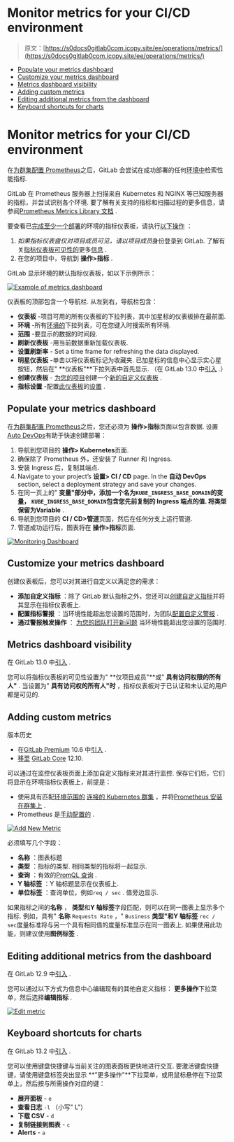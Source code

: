 # Monitor metrics for your CI/CD environment

> 原文：[https://s0docs0gitlab0com.icopy.site/ee/operations/metrics/](https://s0docs0gitlab0com.icopy.site/ee/operations/metrics/)

*   [Populate your metrics dashboard](#populate-your-metrics-dashboard)
*   [Customize your metrics dashboard](#customize-your-metrics-dashboard)
*   [Metrics dashboard visibility](#metrics-dashboard-visibility)
*   [Adding custom metrics](#adding-custom-metrics)
*   [Editing additional metrics from the dashboard](#editing-additional-metrics-from-the-dashboard)
*   [Keyboard shortcuts for charts](#keyboard-shortcuts-for-charts)

# Monitor metrics for your CI/CD environment[](#monitor-metrics-for-your-cicd-environment "Permalink")

在[为群集配置 Prometheus](../../user/project/integrations/prometheus.html)之后，GitLab 会尝试在成功部署的任何[环境中](../../ci/environments/index.html)检索性能指标.

GitLab 在 Prometheus 服务器上扫描来自 Kubernetes 和 NGINX 等已知服务器的指标，并尝试识别各个环境. 要了解有关支持的指标和扫描过程的更多信息，请参阅[Prometheus Metrics Library 文档](../../user/project/integrations/prometheus_library/index.html) .

要查看已[完成至少一个部署](#populate-your-metrics-dashboard)的环境的指标仪表板，请执行[以下操作](#populate-your-metrics-dashboard) ：

1.  *如果指标仪表盘仅对项目成员可见，请以项目成员*身份登录到 GitLab. 了解有关[指标仪表板可见性的](#metrics-dashboard-visibility)更多[信息](#metrics-dashboard-visibility) .
2.  在您的项目中，导航到 **操作>指标** .

GitLab 显示环境的默认指标仪表板，如以下示例所示：

[![Example of metrics dashboard](img/b12f4326b7cccf6e82c375163842f58e.png)](img/example-dashboard_v13_1.png)

仪表板的顶部包含一个导航栏. 从左到右，导航栏包含：

*   **仪表板** -项目可用的所有仪表板的下拉列表，其中加星标的仪表板排在最前面.
*   **环境** -所有[环境的](../index.html)下拉列表，可在您键入时搜索所有环境.
*   **范围** -要显示的数据的时间段.
*   **刷新仪表板** -用当前数据重新加载仪表板.
*   **设置刷新率** - Set a time frame for refreshing the data displayed.
*   **明星仪表板** -单击以将仪表板标记为收藏夹. 已加星标的信息中心显示实心星 按钮，然后在" **仪表板"**下拉列表中首先显示. （在 GitLab 13.0 中[引入](https://gitlab.com/gitlab-org/gitlab/-/issues/214582) .）
*   **创建仪表板** - [为您的项目](dashboards/index.html#adding-a-new-dashboard-to-your-project)创建一个[新的自定义仪表板](dashboards/index.html#adding-a-new-dashboard-to-your-project) .
*   **指标设置** -配置[此仪表板](dashboards/index.html#manage-the-metrics-dashboard-settings)的[设置](dashboards/index.html#manage-the-metrics-dashboard-settings) .

## Populate your metrics dashboard[](#populate-your-metrics-dashboard "Permalink")

在[为群集配置 Prometheus](../../user/project/integrations/prometheus.html)之后，您还必须为 **操作>指标**页面以包含数据. 设置[Auto DevOps](../../topics/autodevops/index.html)有助于快速创建部署：

1.  导航到您项目的 **操作> Kubernetes**页面.
2.  确保除了 Prometheus 外，还安装了 Runner 和 Ingress.
3.  安装 Ingress 后，复制其端点.
4.  Navigate to your project’s **设置> CI / CD** page. In the **自动 DevOps** section, select a deployment strategy and save your changes.
5.  在同一页上的" **变量"**部分中，添加一个名为`KUBE_INGRESS_BASE_DOMAIN`的变量， `KUBE_INGRESS_BASE_DOMAIN`包含您先前复制的 Ingress 端点的值. 将类型保留为**Variable** .
6.  导航到您项目的 **CI / CD>管道**页面，然后在任何分支上运行管道.
7.  管道成功运行后，图表将在 **操作>指标**页面.

[![Monitoring Dashboard](img/1bce7244cd585ee6d059a7aa1903f194.png)](../../user/project/integrations/img/prometheus_monitoring_dashboard_v13_1.png)

## Customize your metrics dashboard[](#customize-your-metrics-dashboard "Permalink")

创建仪表板后，您可以对其进行自定义以满足您的需求：

*   **添加自定义指标** ：除了 GitLab 默认指标之外，您还可以[创建自定义指标](#adding-custom-metrics)并将其显示在指标仪表板上.
*   **配置指标警报** ：当环境性能超出您设置的范围时，为团队[配置自定义警报](alerts.html) .
*   **通过警报触发操作** ： [为您的团队打开新问题](alerts.html#trigger-actions-from-alerts-ultimate) 当环境性能超出您设置的范围时.

## Metrics dashboard visibility[](#metrics-dashboard-visibility "Permalink")

在 GitLab 13.0 中[引入](https://gitlab.com/gitlab-org/gitlab/-/issues/201924) .

您可以将指标仪表板的可见性设置为" **仅项目成员"**或" **具有访问权限的所有人"** . 当设置为" **具有访问权的所有人"时** ，指标仪表板对于已认证和未认证的用户都是可见的.

## Adding custom metrics[](#adding-custom-metrics "Permalink")

版本历史

*   在[GitLab Premium](https://about.gitlab.com/pricing/) 10.6 中[引入](https://gitlab.com/gitlab-org/gitlab/-/merge_requests/3799) .
*   [移至](https://gitlab.com/gitlab-org/gitlab/-/merge_requests/28527) [GitLab Core](https://about.gitlab.com/pricing/) 12.10\.

可以通过在监控仪表板页面上添加自定义指标来对其进行监控. 保存它们后，它们将显示在环境指标仪表板上，前提是：

*   使用具有匹配[环境范围的](../../ci/environments/index.html#scoping-environments-with-specs) [连接的 Kubernetes 群集](../../user/project/clusters/add_remove_clusters.html) ，并将[Prometheus 安装在群集上](../../user/project/integrations/prometheus.html#enabling-prometheus-integration) .
*   Prometheus 是[手动配置的](../../user/project/integrations/prometheus.html#manual-configuration-of-prometheus) .

[![Add New Metric](img/ecb68ae545435c5eb9229937635a5aee.png)](../../user/project/integrations/img/prometheus_add_metric.png)

必须填写几个字段：

*   **名称** ：图表标题
*   **类型** ：指标的类型. 相同类型的指标将一起显示.
*   **查询** ：有效的[PromQL 查询](https://s0prometheus0io.icopy.site/docs/prometheus/latest/querying/basics/) .
*   **Y 轴标签** ：Y 轴标题显示在仪表板上.
*   **单位标签** ：查询单位，例如`req / sec` . 值旁边显示.

如果指标之间的**名称** ， **类型**和**Y 轴标签**字段匹配，则可以在同一图表上显示多个指标. 例如，具有" **名称** `Requests Rate` ，" `Business` **类型"**和**Y 轴标签** `rec / sec`度量标准将与另一个具有相同值的度量标准显示在同一图表上. 如果使用此功能，则建议使用**图例标签** .

## Editing additional metrics from the dashboard[](#editing-additional-metrics-from-the-dashboard "Permalink")

在 GitLab 12.9 中[引入](https://gitlab.com/gitlab-org/gitlab/-/issues/208976) .

您可以通过以下方式为信息中心编辑现有的其他自定义指标： **更多操作**下拉菜单，然后选择**编辑指标** .

[![Edit metric](img/f0d4bcbd75dfae1dbbc867343090a4ca.png)](../../user/project/integrations/img/prometheus_dashboard_edit_metric_link_v_12_9.png)

## Keyboard shortcuts for charts[](#keyboard-shortcuts-for-charts "Permalink")

在 GitLab 13.2 中[引入](https://gitlab.com/gitlab-org/gitlab/-/issues/202146) .

您可以使用键盘快捷键与当前关注的图表面板更快地进行交互. 要激活键盘快捷键，请使用键盘标签突出显示 **"更多操作"**下拉菜单，或用鼠标悬停在下拉菜单上，然后按与所需操作对应的键：

*   **展开面板** - `e`
*   **查看日志** `-l` （小写" L"）
*   **下载 CSV** - `d`
*   **复制链接到图表** - `c`
*   **Alerts** - `a`